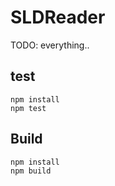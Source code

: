 SLDReader
=========

TODO: everything..

test
-----

```
npm install
npm test
```

Build
--------

```
npm install
npm build
```
